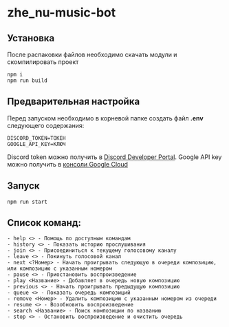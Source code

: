 # zhe_nu-music-bot
## Установка
После распаковки файлов необходимо скачать модули и скомпилировать проект
```
npm i
npm run build
```

## Предварительная настройка
Перед запуском необходимо в корневой папке создать файл **.env** следующего содержания:
```
DISCORD_TOKEN=ТОКЕН
GOOGLE_API_KEY=КЛЮЧ
```
Discord token можно получить в [Discord Developer Portal](https://discord.com/developers/applications).
Google API key можно получить в [консоли Google Cloud](https://cloud.google.com/) 

## Запуск
```
npm run start
```

## Список команд:
```
- help <> - Помощь по доступным командам
- history <> - Показать историю прослушивания
- join <> - Присоединиться к текущему голосовому каналу
- leave <> - Покинуть голосовой канал
- next <?Номер> - Начать проигрывать следующую в очереди композицию, или композицию с указанным номером
- pause <> - Приостановить воспроизведение
- play <Название> - Добавляет в очередь новую композицию
- previous <> - Начать проигрывать предыдущую композицию
- queue <> - Показать очередь композиций
- remove <Номер> - Удалить композицию с указанным номером из очереди
- resume <> - Возобновить воспроизведение
- search <Название> - Поиск композиции по названию
- stop <> - Остановить воспроизведение и очистить очередь
  ```

